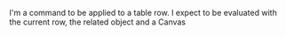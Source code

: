 I'm a command to be applied to a table row. I expect to be evaluated with the current row, the related object and a Canvas